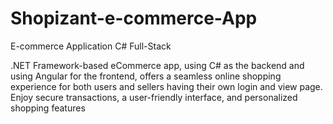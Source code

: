 # Shopizant-e-commerce-App
E-commerce Application C# Full-Stack

.NET Framework-based eCommerce app, using C# as the backend and using Angular for the frontend, offers a seamless online shopping experience for both users and sellers having their own login and view page. 
Enjoy secure transactions, a user-friendly interface, and personalized shopping features
